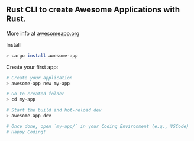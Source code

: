 ## Rust CLI to create Awesome Applications with Rust.

More info at [awesomeapp.org](https://awesomeapp.org)

Install

```sh
> cargo install awesome-app
```

Create your first app:

```sh
# Create your application 
> awesome-app new my-app

# Go to created folder
> cd my-app

# Start the build and hot-reload dev
> awesome-app dev

# Once done, open `my-app/` in your Coding Environment (e.g., VSCode)
# Happy Coding!
```